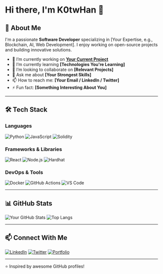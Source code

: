 # Hi there, I'm K0twHan 👋

## 🚀 About Me
I'm a passionate **Software Developer** specializing in [Your Expertise, e.g., Blockchain, AI, Web Development]. I enjoy working on open-source projects and building innovative solutions.

- 🔭 I’m currently working on **[Your Current Project](#)**
- 🌱 I’m currently learning **[Technologies You're Learning]**
- 👯 I’m looking to collaborate on **[Relevant Projects]**
- 💬 Ask me about **[Your Strongest Skills]**
- 📫 How to reach me: **[Your Email / LinkedIn / Twitter]**
- ⚡ Fun fact: **[Something Interesting About You]**

---

## 🛠️ Tech Stack

### Languages
![Python](https://img.shields.io/badge/Python-3776AB?style=for-the-badge&logo=python&logoColor=white)
![JavaScript](https://img.shields.io/badge/JavaScript-F7DF1E?style=for-the-badge&logo=javascript&logoColor=black)
![Solidity](https://img.shields.io/badge/Solidity-363636?style=for-the-badge&logo=solidity&logoColor=white)

### Frameworks & Libraries
![React](https://img.shields.io/badge/React-20232A?style=for-the-badge&logo=react&logoColor=61DAFB)
![Node.js](https://img.shields.io/badge/Node.js-43853D?style=for-the-badge&logo=node.js&logoColor=white)
![Hardhat](https://img.shields.io/badge/Hardhat-FFCE3E?style=for-the-badge&logo=ethereum&logoColor=black)

### DevOps & Tools
![Docker](https://img.shields.io/badge/Docker-2496ED?style=for-the-badge&logo=docker&logoColor=white)
![GitHub Actions](https://img.shields.io/badge/GitHub%20Actions-2088FF?style=for-the-badge&logo=github-actions&logoColor=white)
![VS Code](https://img.shields.io/badge/VS%20Code-007ACC?style=for-the-badge&logo=visual-studio-code&logoColor=white)

---

## 📊 GitHub Stats

![Your GitHub Stats](https://github-readme-stats.vercel.app/api?username=K0twHan&show_icons=true&theme=radical)
![Top Langs](https://github-readme-stats.vercel.app/api/top-langs/?username=K0twHan&layout=compact&theme=radical)

---

## 📫 Connect With Me
[![LinkedIn](https://img.shields.io/badge/LinkedIn-0A66C2?style=for-the-badge&logo=linkedin&logoColor=white)](https://www.linkedin.com/in/yourprofile)
[![Twitter](https://img.shields.io/badge/Twitter-1DA1F2?style=for-the-badge&logo=twitter&logoColor=white)](https://twitter.com/yourprofile)
[![Portfolio](https://img.shields.io/badge/Portfolio-%2312100E.svg?style=for-the-badge&logo=firefox&logoColor=white)](https://yourportfolio.com)

---

⭐️ Inspired by awesome GitHub profiles!
